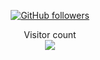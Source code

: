 <p align="center" width="100%">
  <a href="https://github.com/realKazehaya">
  <img src="https://img.shields.io/github/followers/realKazehaya?style=flat-square&label=Github%20Followers" alt="GitHub followers"/>
   </a><br />

<p align="center">
  Visitor count<br>
  <img src="https://profile-counter.glitch.me/realKazehaya/count.svg" />
</p>
